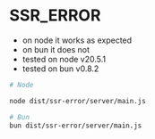 # SSR_ERROR

- on node it works as expected
- on bun it does not
- tested on node v20.5.1
- tested on bun v0.8.2

```sh
# Node

node dist/ssr-error/server/main.js

# Bun
bun dist/ssr-error/server/main.js
```

